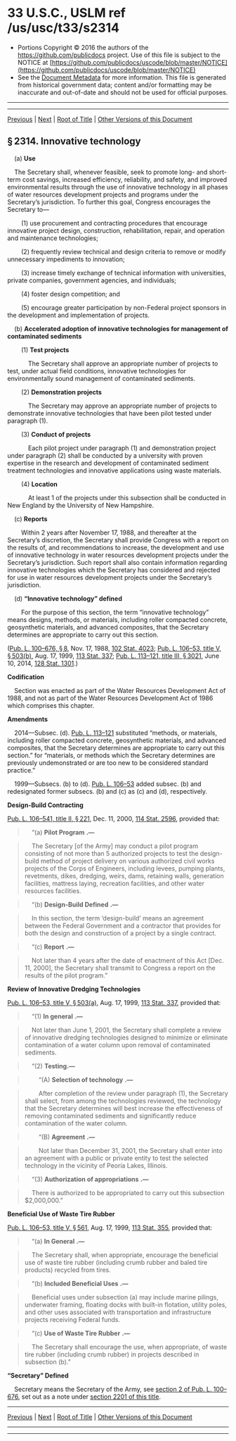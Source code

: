 ---
---

# 33 U.S.C., USLM ref /us/usc/t33/s2314

* Portions Copyright © 2016 the authors of the https://github.com/publicdocs project.
  Use of this file is subject to the NOTICE at [https://github.com/publicdocs/uscode/blob/master/NOTICE](https://github.com/publicdocs/uscode/blob/master/NOTICE)
* See the [Document Metadata](././../../../../..//README.md) for more information.
  This file is generated from historical government data; content and/or formatting may be inaccurate and out-of-date and should not be used for official purposes.

----------
----------

[Previous](./../../../../..//us/usc/t33/ch36/schV/m__us_usc_t33_s2313b.md) | [Next](./../../../../..//us/usc/t33/ch36/schV/m__us_usc_t33_s2314a.md) | [Root of Title](./../../../../../) | [Other Versions of this Document](https://publicdocs.github.io/go/links?ns=uslm&ref=%2Fus%2Fusc%2Ft33%2Fs2314)

## § 2314. Innovative technology

    (a) __Use__ 

    The Secretary shall, whenever feasible, seek to promote long- and short-term cost savings, increased efficiency, reliability, and safety, and improved environmental results through the use of innovative technology in all phases of water resources development projects and programs under the Secretary’s jurisdiction. To further this goal, Congress encourages the Secretary to—

        (1) use procurement and contracting procedures that encourage innovative project design, construction, rehabilitation, repair, and operation and maintenance technologies;

        (2) frequently review technical and design criteria to remove or modify unnecessary impediments to innovation;

        (3) increase timely exchange of technical information with universities, private companies, government agencies, and individuals;

        (4) foster design competition; and

        (5) encourage greater participation by non-Federal project sponsors in the development and implementation of projects.

    (b) __Accelerated adoption of innovative technologies for management of contaminated sediments__ 

        (1) __Test projects__ 

            The Secretary shall approve an appropriate number of projects to test, under actual field conditions, innovative technologies for environmentally sound management of contaminated sediments.

        (2) __Demonstration projects__ 

            The Secretary may approve an appropriate number of projects to demonstrate innovative technologies that have been pilot tested under paragraph (1).

        (3) __Conduct of projects__ 

            Each pilot project under paragraph (1) and demonstration project under paragraph (2) shall be conducted by a university with proven expertise in the research and development of contaminated sediment treatment technologies and innovative applications using waste materials.

        (4) __Location__ 

            At least 1 of the projects under this subsection shall be conducted in New England by the University of New Hampshire.

    (c) __Reports__ 

        Within 2 years after November 17, 1988, and thereafter at the Secretary’s discretion, the Secretary shall provide Congress with a report on the results of, and recommendations to increase, the development and use of innovative technology in water resources development projects under the Secretary’s jurisdiction. Such report shall also contain information regarding innovative technologies which the Secretary has considered and rejected for use in water resources development projects under the Secretary’s jurisdiction.

    (d) __“Innovative technology” defined__ 

        For the purpose of this section, the term “innovative technology” means designs, methods, or materials, including roller compacted concrete, geosynthetic materials, and advanced composites, that the Secretary determines are appropriate to carry out this section.

([Pub. L. 100–676, § 8][/us/pl/100/676/s8], Nov. 17, 1988, [102 Stat. 4023][/us/stat/102/4023]; [Pub. L. 106–53, title V, § 503(b)][/us/pl/106/53/s503/b], Aug. 17, 1999, [113 Stat. 337][/us/stat/113/337]; [Pub. L. 113–121, title III, § 3021][/us/pl/113/121/s3021], June 10, 2014, [128 Stat. 1301][/us/stat/128/1301].)

 __Codification__ 

    Section was enacted as part of the Water Resources Development Act of 1988, and not as part of the Water Resources Development Act of 1986 which comprises this chapter.

 __Amendments__ 

    2014—Subsec. (d). [Pub. L. 113–121][/us/pl/113/121] substituted “methods, or materials, including roller compacted concrete, geosynthetic materials, and advanced composites, that the Secretary determines are appropriate to carry out this section.” for “materials, or methods which the Secretary determines are previously undemonstrated or are too new to be considered standard practice.”

    1999—Subsecs. (b) to (d). [Pub. L. 106–53][/us/pl/106/53] added subsec. (b) and redesignated former subsecs. (b) and (c) as (c) and (d), respectively.

 __Design-Build Contracting__ 

[Pub. L. 106–541, title II, § 221][/us/pl/106/541/s221], Dec. 11, 2000, [114 Stat. 2596][/us/stat/114/2596], provided that:

>     “(a)  __Pilot Program__  __.—__ 

>     The Secretary \[of the Army\] may conduct a pilot program consisting of not more than 5 authorized projects to test the design-build method of project delivery on various authorized civil works projects of the Corps of Engineers, including levees, pumping plants, revetments, dikes, dredging, weirs, dams, retaining walls, generation facilities, mattress laying, recreation facilities, and other water resources facilities.

>     “(b)  __Design-Build Defined__  __.—__ 

>     In this section, the term ‘design-build’ means an agreement between the Federal Government and a contractor that provides for both the design and construction of a project by a single contract.

>     “(c)  __Report__  __.—__ 

>     Not later than 4 years after the date of enactment of this Act \[Dec. 11, 2000\], the Secretary shall transmit to Congress a report on the results of the pilot program.”

 __Review of Innovative Dredging Technologies__ 

[Pub. L. 106–53, title V, § 503(a)][/us/pl/106/53/s503/a], Aug. 17, 1999, [113 Stat. 337][/us/stat/113/337], provided that:

>     “(1)  __In general__  __.—__ 

>     Not later than June 1, 2001, the Secretary shall complete a review of innovative dredging technologies designed to minimize or eliminate contamination of a water column upon removal of contaminated sediments.

>     “(2) __Testing.—__ 

>         “(A)  __Selection of technology__  __.—__ 

>         After completion of the review under paragraph (1), the Secretary shall select, from among the technologies reviewed, the technology that the Secretary determines will best increase the effectiveness of removing contaminated sediments and significantly reduce contamination of the water column.

>         “(B)  __Agreement__  __.—__ 

>         Not later than December 31, 2001, the Secretary shall enter into an agreement with a public or private entity to test the selected technology in the vicinity of Peoria Lakes, Illinois.

>     “(3)  __Authorization of appropriations__  __.—__ 

>     There is authorized to be appropriated to carry out this subsection $2,000,000.”

 __Beneficial Use of Waste Tire Rubber__ 

[Pub. L. 106–53, title V, § 561][/us/pl/106/53/s561], Aug. 17, 1999, [113 Stat. 355][/us/stat/113/355], provided that:

>     “(a)  __In General__  __.—__ 

>     The Secretary shall, when appropriate, encourage the beneficial use of waste tire rubber (including crumb rubber and baled tire products) recycled from tires.

>     “(b)  __Included Beneficial Uses__  __.—__ 

>     Beneficial uses under subsection (a) may include marine pilings, underwater framing, floating docks with built-in flotation, utility poles, and other uses associated with transportation and infrastructure projects receiving Federal funds.

>     “(c)  __Use of Waste Tire Rubber__  __.—__ 

>     The Secretary shall encourage the use, when appropriate, of waste tire rubber (including crumb rubber) in projects described in subsection (b).”

 __“Secretary” Defined__ 

    Secretary means the Secretary of the Army, see [section 2 of Pub. L. 100–676][/us/pl/100/676/s2], set out as a note under [section 2201 of this title][/us/usc/t33/s2201].

----------

[Previous](./../../../../..//us/usc/t33/ch36/schV/m__us_usc_t33_s2313b.md) | [Next](./../../../../..//us/usc/t33/ch36/schV/m__us_usc_t33_s2314a.md) | [Root of Title](./../../../../../) | [Other Versions of this Document](https://publicdocs.github.io/go/links?ns=uslm&ref=%2Fus%2Fusc%2Ft33%2Fs2314)

----------
----------

[/us/pl/100/676/s8]: https://publicdocs.github.io/go/links?ns=uslm&ref=%2Fus%2Fpl%2F100%2F676%2Fs8
[/us/stat/102/4023]: https://publicdocs.github.io/go/links?ns=uslm&ref=%2Fus%2Fstat%2F102%2F4023
[/us/pl/106/53/s503/b]: https://publicdocs.github.io/go/links?ns=uslm&ref=%2Fus%2Fpl%2F106%2F53%2Fs503%2Fb
[/us/stat/113/337]: https://publicdocs.github.io/go/links?ns=uslm&ref=%2Fus%2Fstat%2F113%2F337
[/us/pl/113/121/s3021]: https://publicdocs.github.io/go/links?ns=uslm&ref=%2Fus%2Fpl%2F113%2F121%2Fs3021
[/us/stat/128/1301]: https://publicdocs.github.io/go/links?ns=uslm&ref=%2Fus%2Fstat%2F128%2F1301
[/us/pl/113/121]: https://publicdocs.github.io/go/links?ns=uslm&ref=%2Fus%2Fpl%2F113%2F121
[/us/pl/106/53]: https://publicdocs.github.io/go/links?ns=uslm&ref=%2Fus%2Fpl%2F106%2F53
[/us/pl/106/541/s221]: https://publicdocs.github.io/go/links?ns=uslm&ref=%2Fus%2Fpl%2F106%2F541%2Fs221
[/us/stat/114/2596]: https://publicdocs.github.io/go/links?ns=uslm&ref=%2Fus%2Fstat%2F114%2F2596
[/us/pl/106/53/s503/a]: https://publicdocs.github.io/go/links?ns=uslm&ref=%2Fus%2Fpl%2F106%2F53%2Fs503%2Fa
[/us/stat/113/337]: https://publicdocs.github.io/go/links?ns=uslm&ref=%2Fus%2Fstat%2F113%2F337
[/us/pl/106/53/s561]: https://publicdocs.github.io/go/links?ns=uslm&ref=%2Fus%2Fpl%2F106%2F53%2Fs561
[/us/stat/113/355]: https://publicdocs.github.io/go/links?ns=uslm&ref=%2Fus%2Fstat%2F113%2F355
[/us/pl/100/676/s2]: https://publicdocs.github.io/go/links?ns=uslm&ref=%2Fus%2Fpl%2F100%2F676%2Fs2
[/us/usc/t33/s2201]: https://publicdocs.github.io/go/links?ns=uslm&ref=%2Fus%2Fusc%2Ft33%2Fs2201


